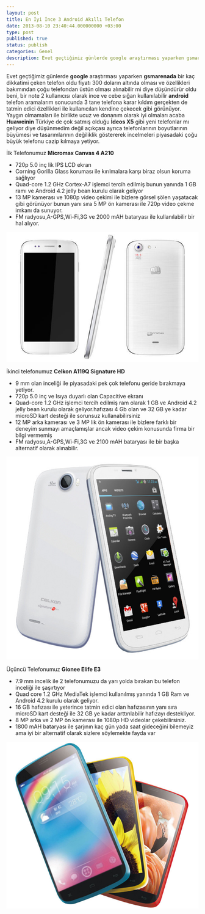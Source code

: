 ```yaml
---
layout: post
title: En İyi İnce 3 Android Akıllı Telefon
date: 2013-08-10 23:40:44.000000000 +03:00
type: post
published: true
status: publish
categories: Genel
description: Evet geçtiğimiz günlerde google araştırması yaparken gsmarenada bir kaç dikkatimi çeken telefon oldu fiyatı 300 doların altında olması ve özellikleri
---
```


Evet geçtiğimiz günlerde **google** araştırması yaparken **gsmarenada** bir kaç dikkatimi çeken telefon oldu fiyatı 300 doların altında olması ve özellikleri bakımından çoğu telefondan üstün olması alınabilir mi diye düşündürür oldu beni, bir note 2 kullanıcısı olarak ince ve cebe sığan kullanılabilir **android** telefon aramalarım sonucunda 3 tane telefona karar kıldım gerçekten de tatmin edici özellikleri ile kullanıcıları kendine çekecek gibi görünüyor. Yaygın olmamaları ile birlikte ucuz ve donanım olarak iyi olmaları acaba **Huaweinin** Türkiye de çok satmış olduğu **İdeos X5** gibi yeni telefonlar mı geliyor diye düşünmedim değil açıkçası ayrıca telefonlarının boyutlarının büyümesi ve tasarımlarının değiliklik göstererek incelmeleri piyasadaki çoğu büyük telefonu cazip kılmaya yetiyor.

İlk Telefonumuz  **Micromax Canvas 4 A210**

- 720p 5.0 inç lik IPS LCD ekran
- Corning Gorilla Glass koruması ile kırılmalara karşı biraz olsun koruma sağlıyor
- Quad-core 1.2 GHz Cortex-A7 işlemci tercih edilmiş bunun yanında 1 GB ramı ve Android 4.2 jelly bean kurulu olarak geliyor
- 13 MP kamerası ve 1080p video çekimi ile bizlere görsel şölen yaşatacak gibi görünüyor bunun yanı sıra 5 MP ön kamerası ile 720p video çekme imkanı da sunuyor.
- FM radyosu,A-GPS,Wi-Fi,3G ve 2000 mAH bataryası ile kullanılabilir bir hal alıyor.

![micromax-canvas-4](/assets/micromax-canvas-41.jpg)

İkinci telefonumuz  **Celkon A119Q Signature HD**

- 9 mm olan inceliği ile piyasadaki pek çok telefonu geride bırakmaya yetiyor.
- 720p 5.0 inç ve Isıya duyarlı olan Capacitive ekranı
- Quad-core 1.2 GHz işlemci tercih edilmiş ram olarak 1 GB ve Android 4.2 jelly bean kurulu olarak geliyor.hafızası 4 Gb olan ve 32 GB ye kadar microSD kart desteği ile sorunsuz kullanabilirsiniz
- 12 MP arka kamerası ve 3 MP lik ön kamerası ile bizlere farklı bir deneyim sunmayı amaçlamışlar ancak video çekim konusunda firma bir bilgi vermemiş
- FM radyosu,A-GPS,Wi-Fi,3G ve 2100 mAH bataryası ile bir başka alternatif olarak alınabilir.

![Celkon-A119-Signature-HD](/assets/Celkon-A119-Signature-HD1.jpg)

Üçüncü Telefonumuz  **Gionee Elife E3**

- 7.9 mm incelik ile 2 telefonumuzu da yarı yolda bırakan bu telefon inceliği ile şaşırtıyor
- Quad core 1.2 GHz MediaTek işlemci kullanılmış yanında 1 GB Ram ve Android 4.2 kurulu olarak geliyor.
- 16 GB hafızası ile yeterince tatmin edici olan hafızasının yanı sıra microSD kart desteği ile 32 GB ye kadar arttırılabilir hafızayı destekliyor.
- 8 MP arka ve 2 MP ön kamerası ile 1080p HD videolar çekebilirsiniz.
- 1800 mAH bataryası ile şarjının kaç gün yada saat gideceğini bilemeyiz ama iyi bir alternatif olarak sizlere söylemekte fayda var

![Gionee-ELIFE-E3.](/assets/Gionee-ELIFE-E3.1.jpg)
